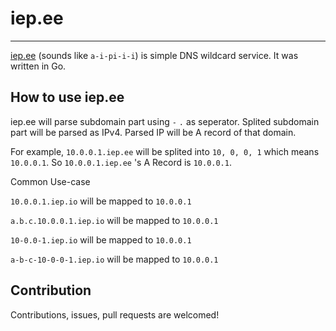 # iep.ee

---
[iep.ee](http://iep.ee) (sounds like `a-i-pi-i-i`) is simple DNS wildcard service.
It was written in Go.


How to use iep.ee
---

iep.ee will parse subdomain part using `-` `.` as seperator.
Splited subdomain part will be parsed as IPv4. 
Parsed IP will be A record of that domain.

For example, `10.0.0.1.iep.ee` will be splited into `10, 0, 0, 1` which means `10.0.0.1`.
So `10.0.0.1.iep.ee` 's A Record is `10.0.0.1`.

Common Use-case

`10.0.0.1.iep.io` will be mapped to `10.0.0.1`

`a.b.c.10.0.0.1.iep.io` will be mapped to `10.0.0.1`

`10-0.0-1.iep.io` will be mapped to `10.0.0.1`

`a-b-c-10-0-0-1.iep.io` will be mapped to `10.0.0.1`

Contribution
---
Contributions, issues, pull requests are welcomed!
